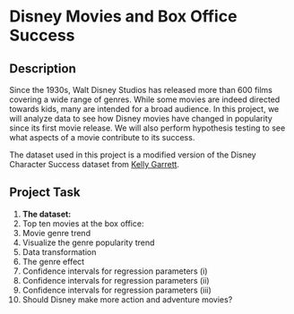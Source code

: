 # Disney Movies and Box Office Success
## Description
Since the 1930s, Walt Disney Studios has released more than 600 films covering a wide range of genres. While some movies are indeed directed towards kids, many are intended for a broad audience. In this project, we will analyze data to see how Disney movies have changed in popularity since its first movie release. We will also perform hypothesis testing to see what aspects of a movie contribute to its success.

The dataset used in this project is a modified version of the Disney Character Success dataset from [Kelly Garrett](https://data.world/kgarrett/disney-character-success-00-16).
## Project Task
1. **The dataset:**
2. Top ten movies at the box office:
3. Movie genre trend
4. Visualize the genre popularity trend
5. Data transformation
6. The genre effect
7. Confidence intervals for regression parameters (i)
8. Confidence intervals for regression parameters (ii)
9. Confidence intervals for regression parameters (iii)
10. Should Disney make more action and adventure movies?


